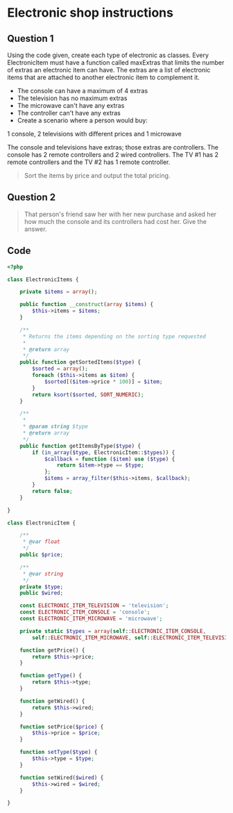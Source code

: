 # Electronic shop instructions

## Question 1
Using the code given, create each type of electronic as classes. Every ElectronicItem must have a function called maxExtras that limits the number of extras an electronic item can have. The extras are a list of electronic items that are attached to another electronic item to complement it.

* The console can have a maximum of 4 extras
* The television has no maximum extras
* The microwave can't have any extras
* The controller can't have any extras
* Create a scenario where a person would buy:

1 console, 2 televisions with different prices and 1 microwave

The console and televisions have extras; those extras are controllers. The console has 2 remote controllers and 2 wired controllers. The TV #1 has 2 remote controllers and the TV #2 has 1 remote controller.

> Sort the items by price and output the total pricing.

## Question 2
> That person's friend saw her with her new purchase and asked her how much the console and its controllers had cost her. Give the answer.

## Code
```php
<?php

class ElectronicItems {

    private $items = array();

    public function __construct(array $items) {
        $this->items = $items;
    }

    /**
     * Returns the items depending on the sorting type requested
     *
     * @return array
     */
    public function getSortedItems($type) {
        $sorted = array();
        foreach ($this->items as $item) {
            $sorted[($item->price * 100)] = $item;
        }
        return ksort($sorted, SORT_NUMERIC);
    }

    /**
     *
     * @param string $type
     * @return array
     */
    public function getItemsByType($type) {
        if (in_array($type, ElectronicItem::$types)) {
            $callback = function ($item) use ($type) {
                return $item->type == $type;
            };
            $items = array_filter($this->items, $callback);
        }
        return false;
    }

}

class ElectronicItem {

    /**
     * @var float
     */
    public $price;

    /**
     * @var string
     */
    private $type;
    public $wired;

    const ELECTRONIC_ITEM_TELEVISION = 'television';
    const ELECTRONIC_ITEM_CONSOLE = 'console';
    const ELECTRONIC_ITEM_MICROWAVE = 'microwave';

    private static $types = array(self::ELECTRONIC_ITEM_CONSOLE,
        self::ELECTRONIC_ITEM_MICROWAVE, self::ELECTRONIC_ITEM_TELEVISION);

    function getPrice() {
        return $this->price;
    }

    function getType() {
        return $this->type;
    }

    function getWired() {
        return $this->wired;
    }

    function setPrice($price) {
        $this->price = $price;
    }

    function setType($type) {
        $this->type = $type;
    }

    function setWired($wired) {
        $this->wired = $wired;
    }

}
```

